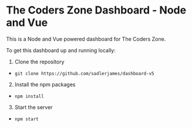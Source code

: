 # The Coders Zone Dashboard - Node and Vue
This is a Node and Vue powered dashboard for The Coders Zone.

To get this dashboard up and running locally:
1. Clone the repository 
- `git clone https://github.com/sadlerjames/dashboard-v5`
2. Install the npm packages
- `npm install`
3. Start the server
- `npm start`
